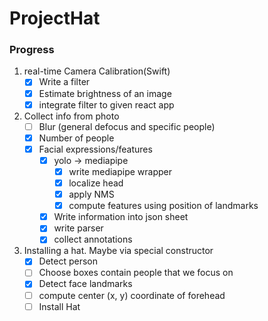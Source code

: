 # ProjectHat

### Progress

1. real-time Camera Calibration(Swift) 
    - [x] Write a filter 
    - [x] Estimate brightness of an image 
    - [x] integrate filter to given react app 

2. Collect info from photo
    - [ ] Blur (general defocus and specific people)
    - [x] Number of people 
    - [x] Facial expressions/features
        - [x] yolo -> mediapipe
            - [x] write mediapipe wrapper
            - [x] localize head
            - [x] apply NMS
            - [x] compute features using position of landmarks
       - [x] Write information into json sheet
       - [x] write parser 
       - [x] collect annotations

3. Installing a hat. Maybe via special constructor
    - [x] Detect person 
    - [ ] Choose boxes contain people that we focus on
    - [x] Detect face landmarks 
    - [ ] compute center (x, y) coordinate of forehead
    - [ ] Install Hat
